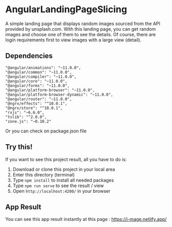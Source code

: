 # AngularLandingPageSlicing

A simple landing page that displays random images sourced from the API provided by unsplash.com.
With this landing page, you can get random images and choose one of them to see the details. Of course, there are login requirements first to view images with a large view (detail).

## Dependencies
```
"@angular/animations": "~11.0.0",
"@angular/common": "~11.0.0",
"@angular/compiler": "~11.0.0",
"@angular/core": "~11.0.0",
"@angular/forms": "~11.0.0",
"@angular/platform-browser": "~11.0.0",
"@angular/platform-browser-dynamic": "~11.0.0",
"@angular/router": "~11.0.0",
"@ngrx/effects": "^10.0.1",
"@ngrx/store": "^10.0.1",
"rxjs": "~6.6.0",
"tslib": "^2.0.0",
"zone.js": "~0.10.2"
```
Or you can check on package.json file

## Try this!
If you want to see this project result, all you have to do is:
1. Download or clone this project in your local area
2. Enter this directory (terminal)
3. Type `npm install` to install all needed packages
4. Type `npm run serve` to see the result / view
5. Open `http://localhost:4200/` in your browser

## App Result
You can see this app result instantly at this page : https://i-mage.netlify.app/
